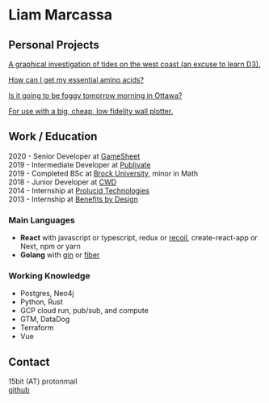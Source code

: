# Liam Marcassa

## Personal Projects
[A graphical investigation of tides on the west coast (an excuse to learn D3).](https://cruncha-cruncha.github.io/for-learning-d3/)

[How can I get my essential amino acids?](https://cruncha-cruncha.github.io/amino-acids/)

[Is it going to be foggy tomorrow morning in Ottawa?](https://cruncha-cruncha-foggy.netlify.app/)

[For use with a big, cheap, low fidelity wall plotter.](https://cruncha-cruncha.github.io/wall-plotter/)

## Work / Education
2020 - Senior Developer at [GameSheet](https://gamesheetinc.com/)  
2019 - Intermediate Developer at [Publivate](https://publivate.com/)  
2019 - Completed BSc at [Brock University](https://brocku.ca/), minor in Math  
2018 - Junior Developer at [CWD](https://cwdlimited.com/)  
2014 - Internship at [Prolucid Technologies](https://www.prolucid.ca/)  
2013 - Internship at [Benefits by Design](https://www.bbd.ca/)

### Main Languages
- **React** with javascript or typescript, redux or [recoil](https://recoiljs.org/), create-react-app or Next, npm or yarn 
- **Golang** with [gin](https://gin-gonic.com/) or [fiber](https://docs.gofiber.io/)

### Working Knowledge
- Postgres, Neo4j
- Python, Rust
- GCP cloud run, pub/sub, and compute
- GTM, DataDog
- Terraform
- Vue

## Contact
15bit (AT) protonmail  
[github](https://github.com/cruncha-cruncha)  
	
